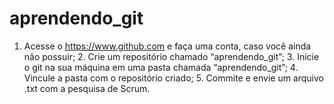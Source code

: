 # aprendendo_git
1. Acesse o https://www.github.com e faça uma conta, caso você ainda  não possuir; 2. Crie um repositório chamado “aprendendo_git”; 3. Inicie o git na sua máquina em uma pasta chamada “aprendendo_git”; 4. Vincule a pasta com o repositório criado; 5. Commite e envie um arquivo .txt com a pesquisa de Scrum.
